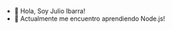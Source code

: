 - 👋 Hola, Soy Julio Ibarra!
- 🌱 Actualmente me encuentro aprendiendo Node.js!

<!---
HoolioIL/HoolioIL is a ✨ special ✨ repository because its `README.md` (this file) appears on your GitHub profile.
You can click the Preview link to take a look at your changes.
--->

